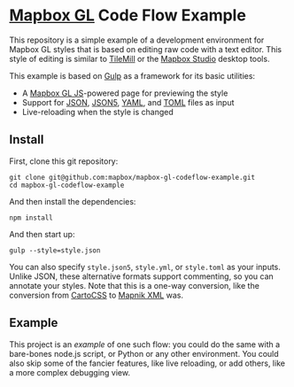 # [Mapbox GL](https://www.mapbox.com/mapbox-gl/) Code Flow Example

This repository is a simple example of a development environment for Mapbox GL
styles that is based on editing raw code with a text editor. This style
of editing is similar to [TileMill](https://www.mapbox.com/tilemill/)
or the [Mapbox Studio](https://www.mapbox.com/mapbox-studio/) desktop
tools.

This example is based on [Gulp](http://gulpjs.com/) as a framework for its
basic utilities:

* A [Mapbox GL JS](https://www.mapbox.com/mapbox-gl-js/)-powered page for
  previewing the style
* Support for [JSON](http://json.org/), [JSON5](http://json5.org/),
  [YAML](http://yaml.org/), and [TOML](https://github.com/toml-lang/toml)
  files as input
* Live-reloading when the style is changed

## Install

First, clone this git repository:

    git clone git@github.com:mapbox/mapbox-gl-codeflow-example.git
    cd mapbox-gl-codeflow-example

And then install the dependencies:

    npm install

And then start up:

    gulp --style=style.json

You can also specify `style.json5`, `style.yml`, or `style.toml` as your
inputs. Unlike JSON, these alternative formats support commenting, so you
can annotate your styles. Note that this is a one-way conversion, like the conversion
from [CartoCSS](https://www.mapbox.com/tilemill/docs/manual/carto/)
to [Mapnik XML](https://github.com/mapnik/mapnik/wiki/XMLConfigReference)
was.

## Example

This project is an _example_ of one such flow: you could do the same
with a bare-bones node.js script, or Python or any other environment. You could
also skip some of the fancier features, like live reloading, or add others,
like a more complex debugging view.
